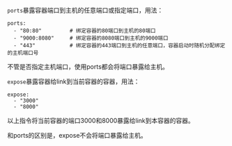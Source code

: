 `ports`暴露容器端口到主机的任意端口或指定端口，用法：
~~~
ports:
  - "80:80"         # 绑定容器的80端口到主机的80端口
  - "9000:8080"     # 绑定容器的8080端口到主机的9000端口
  - "443"           # 绑定容器的443端口到主机的任意端口，容器启动时随机分配绑定的主机端口号
~~~
不管是否指定主机端口，使用ports都会将端口暴露给主机。

`expose`暴露容器给link到当前容器的容器，用法：
~~~
expose:
  - "3000"
  - "8000"
~~~
以上指令将当前容器的端口3000和8000暴露给link到本容器的容器。

和ports的区别是，expose不会将端口暴露给主机。
